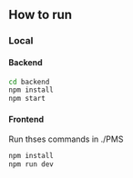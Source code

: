 ## How to run

### Local

#### Backend

```bash
cd backend
npm install
npm start
```

#### Frontend

Run thses commands in ./PMS

```bash
npm install
npm run dev
```